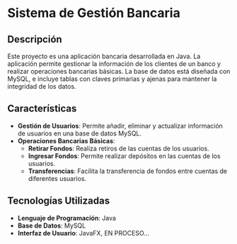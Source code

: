 # Sistema de Gestión Bancaria

## Descripción

Este proyecto es una aplicación bancaria desarrollada en Java. La aplicación permite gestionar la información de los clientes de un banco y realizar operaciones bancarias básicas. La base de datos está diseñada con MySQL, e incluye tablas con claves primarias y ajenas para mantener la integridad de los datos.

## Características

- **Gestión de Usuarios**: Permite añadir, eliminar y actualizar información de usuarios en una base de datos MySQL.
- **Operaciones Bancarias Básicas**:
  - **Retirar Fondos**: Realiza retiros de las cuentas de los usuarios.
  - **Ingresar Fondos**: Permite realizar depósitos en las cuentas de los usuarios.
  - **Transferencias**: Facilita la transferencia de fondos entre cuentas de diferentes usuarios.

## Tecnologías Utilizadas

- **Lenguaje de Programación**: Java
- **Base de Datos**: MySQL
- **Interfaz de Usuario**: JavaFX, EN PROCESO...
